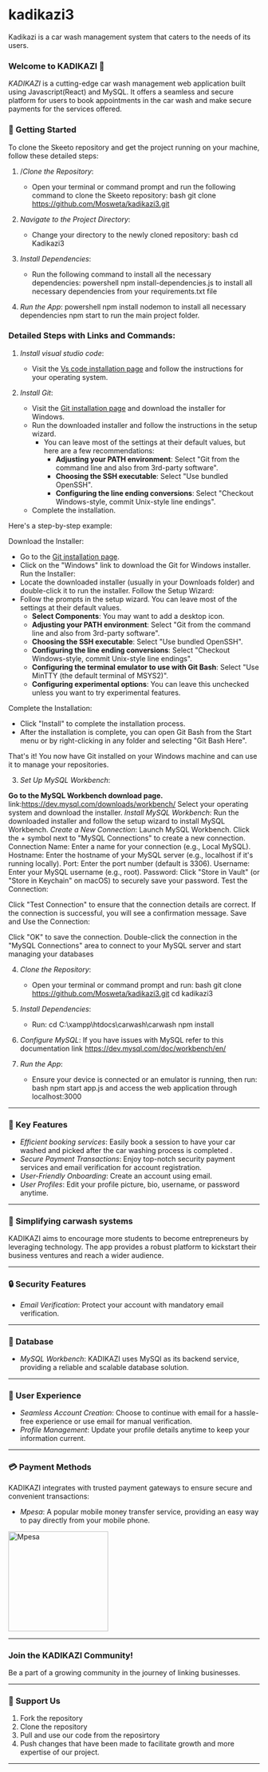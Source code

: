 # kadikazi3
 Kadikazi is a car wash management system that caters to the needs of its users.
 ### Welcome to KADIKAZI 🦟



*KADIKAZI* is a cutting-edge car wash management web application built using Javascript(React) and MySQL. It offers a seamless and secure platform for users to book appointments in the car wash and make secure payments for the services offered.


### 🚀 Getting Started

To clone the Skeeto repository and get the project running on your machine, follow these detailed steps:

1. /*Clone the Repository*:
   - Open your terminal or command prompt and run the following command to clone the Skeeto repository:
   bash
   git clone https://github.com/Mosweta/kadikazi3.git
   
2. *Navigate to the Project Directory*:
   - Change your directory to the newly cloned repository:
   bash
   cd Kadikazi3
   
3. *Install Dependencies*:
   - Run the following command to install all the necessary dependencies:
  powershell
npm install-dependencies.js to install all necessary dependencies from your requirements.txt file

4. *Run the App*:
powershell
npm install nodemon to install all necessary dependencies
npm start to run the main project folder.
   
   
### Detailed Steps with Links and Commands:

1. *Install visual studio code*:
   - Visit the [Vs code installation page](//https://code.visualstudio.com/download) and follow the instructions for your operating system.
  
2. *Install Git*:
   - Visit the [Git installation page](https://git-scm.com/book/en/v2/Getting-Started-Installing-Git) and download the installer for Windows.
   - Run the downloaded installer and follow the instructions in the setup wizard.
     - You can leave most of the settings at their default values, but here are a few recommendations:
       - **Adjusting your PATH environment**: Select "Git from the command line and also from 3rd-party software".
       - **Choosing the SSH executable**: Select "Use bundled OpenSSH".
       - **Configuring the line ending conversions**: Select "Checkout Windows-style, commit Unix-style line endings".
   - Complete the installation.

Here's a step-by-step example:

Download the Installer:
   - Go to the [Git installation page](https://git-scm.com/book/en/v2/Getting-Started-Installing-Git).
   - Click on the "Windows" link to download the Git for Windows installer.
Run the Installer:
   - Locate the downloaded installer (usually in your Downloads folder) and double-click it to run the installer.
Follow the Setup Wizard:
   - Follow the prompts in the setup wizard. You can leave most of the settings at their default values.
     - **Select Components**: You may want to add a desktop icon.
     - **Adjusting your PATH environment**: Select "Git from the command line and also from 3rd-party software".
     - **Choosing the SSH executable**: Select "Use bundled OpenSSH".
     - **Configuring the line ending conversions**: Select "Checkout Windows-style, commit Unix-style line endings".
     - **Configuring the terminal emulator to use with Git Bash**: Select "Use MinTTY (the default terminal of MSYS2)".
     - **Configuring experimental options**: You can leave this unchecked unless you want to try experimental features.

Complete the Installation:
   - Click "Install" to complete the installation process.
   - After the installation is complete, you can open Git Bash from the Start menu or by right-clicking in any folder and selecting "Git Bash Here".

That's it! You now have Git installed on your Windows machine and can use it to manage your repositories.
     

3. *Set Up MySQL Workbench*:

**Go to the MySQL Workbench download page.**
link:https://dev.mysql.com/downloads/workbench/
Select your operating system and download the installer.
*Install MySQL Workbench*:
Run the downloaded installer and follow the setup wizard to install MySQL Workbench.
*Create a New Connection*:
Launch MySQL Workbench.
Click the + symbol next to "MySQL Connections" to create a new connection.
Connection Name: Enter a name for your connection (e.g., Local MySQL).
Hostname: Enter the hostname of your MySQL server (e.g., localhost if it's running locally).
Port: Enter the port number (default is 3306).
Username: Enter your MySQL username (e.g., root).
Password: Click "Store in Vault" (or "Store in Keychain" on macOS) to securely save your password.
Test the Connection:

Click "Test Connection" to ensure that the connection details are correct.
If the connection is successful, you will see a confirmation message.
Save and Use the Connection:

Click "OK" to save the connection.
Double-click the connection in the "MySQL Connections" area to connect to your MySQL server and start managing your databases

4. *Clone the Repository*:
   - Open your terminal or command prompt and run:
   bash
   git clone https://github.com/Mosweta/kadikazi3.git
   cd kadikazi3
   

5. *Install Dependencies*:
   - Run:
   cd C:\xampp\htdocs\carwash\carwash
npm install

   
6. *Configure MySQL*:
   If you have issues with MySQL refer to this documentation link https://dev.mysql.com/doc/workbench/en/
   
7. *Run the App*:
   - Ensure your device is connected or an emulator is running, then run:
   bash
   npm start app.js and access the web application through localhost:3000
   

---

### 🌟 Key Features

- *Efficient booking services*: Easily book a session to have your car washed and picked after the car washing process is completed .
- *Secure Payment Transactions*: Enjoy top-notch security payment services and email verification for account registration.
- *User-Friendly Onboarding*: Create an account using  email. 
- *User Profiles*: Edit your profile picture, bio, username, or password anytime.



---

### 🚀 Simplifying carwash systems

KADIKAZI aims to encourage more students to become entrepreneurs by leveraging technology. The app provides a robust platform to kickstart their business ventures and reach a wider audience.



---

### 🔒 Security Features
- *Email Verification*: Protect your account with mandatory email verification.

---

### 🔄 Database

- *MySQL Workbench*: KADIKAZI uses MySQl as its backend service, providing a reliable and scalable database solution.

---

### 📱 User Experience

- *Seamless Account Creation*: Choose to continue with email for a hassle-free experience or use email for manual verification.
- *Profile Management*: Update your profile details anytime to keep your information current.
---

### 💳 Payment Methods

KADIKAZI integrates with trusted payment gateways to ensure secure and convenient transactions:



- *Mpesa*: A popular mobile money transfer service, providing an easy way to pay directly from your mobile phone.

<img src="https://github.com/Alloys9/SK/assets/104967102/f72ef9b8-10a3-4e3c-8cb5-b6dfdbd9ab5b" alt="Mpesa" width="200">

---

### Join the KADIKAZI Community!

Be a part of a growing community in the journey of linking businesses. 

---

### 📣 Support Us
1. Fork the repository
2. Clone the repository
3. Pull and use our code from the reposirtory
4. Push changes that have been made to facilitate growth and more expertise of our project.


---
